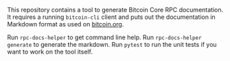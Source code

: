 This repository contains a tool to generate Bitcoin Core RPC documentation. It
requires a running `bitcoin-cli` client and puts out the documentation in
Markdown format as used on [bitcoin.org](https://github.com/bitcoin-dot-org/bitcoin.org/tree/master/_data/devdocs/en/bitcoin-core/rpcs).

Run `rpc-docs-helper` to get command line help. Run `rpc-docs-helper generate`
to generate the markdown. Run `pytest` to run the unit tests if you want to work
on the tool itself.
